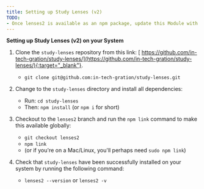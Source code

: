 ```yaml
---
title: Setting up Study Lenses (v2)
TODO: 
- Once lenses2 is available as an npm package, update this Module with instructions on how to install the tool globally via `npm install --global lenses2`
---
```


**Setting up Study Lenses (v2) on your System**

1. Clone the `study-lenses` repository from this link: [ https://github.com/in-tech-gration/study-lenses/](https://github.com/in-tech-gration/study-lenses/){:target="_blank"}.
    - `git clone git@github.com:in-tech-gration/study-lenses.git`

2. Change to the `study-lenses` directory and install all dependencies:

    - Run: `cd study-lenses`
    - Then: `npm install` (or `npm i` for short)

3. Checkout to the `lenses2` branch and run the `npm link` command to make this available globally:

    - `git checkout lenses2`
    - `npm link` 
    - (or if you're on a Mac/Linux, you'll perhaps need `sudo npm link`)

4. Check that `study-lenses` have been successfully installed on your system by running the following command:

    - `lenses2 --version` or `lenses2 -v`